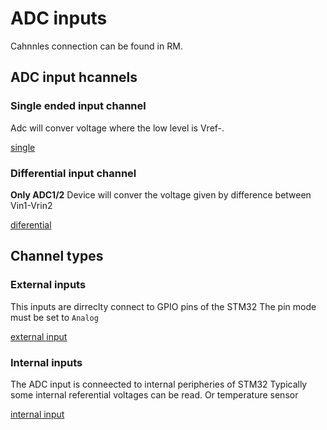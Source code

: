 # ADC inputs

Cahnnles connection can be found in RM.

## ADC input hcannels

### Single ended input channel

Adc will conver voltage where the low level is Vref-.

[single](./img/single_channel.svg)

### Differential input channel

**Only ADC1/2**
Device will conver the voltage given by difference between Vin1-Vrin2

[diferential](./img/differential_channel.svg)

## Channel types

### External inputs

This inputs are dirreclty connect to GPIO pins of the STM32
The pin mode must be set to `Analog`

[external input](./img/externa_input.svg)

### Internal inputs

The ADC input is conneected to internal peripheries of STM32
Typically some internal referential voltages can be read. 
Or temperature sensor

[internal input](./img/internal_input.svg)


